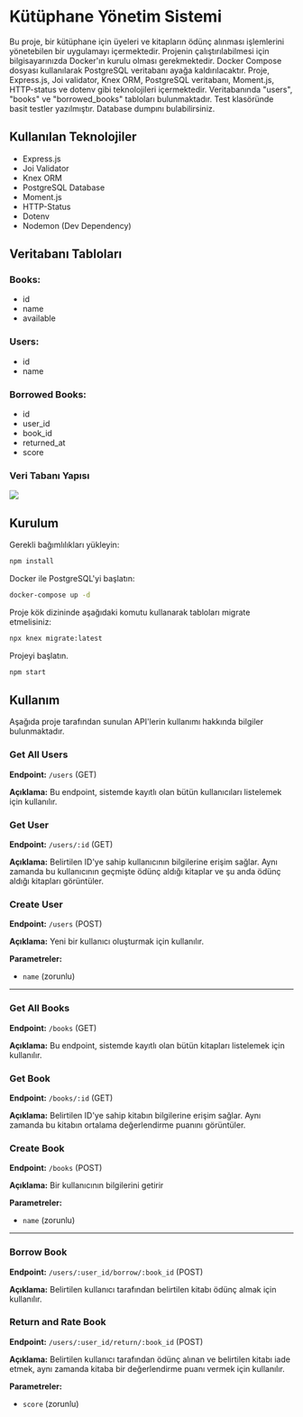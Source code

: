 # Kütüphane Yönetim Sistemi

Bu proje, bir kütüphane için üyeleri ve kitapların ödünç alınması işlemlerini yönetebilen bir uygulamayı içermektedir. Projenin çalıştırılabilmesi için bilgisayarınızda Docker'ın kurulu olması gerekmektedir. Docker Compose dosyası kullanılarak PostgreSQL veritabanı ayağa kaldırılacaktır. Proje, Express.js, Joi validator, Knex ORM, PostgreSQL veritabanı, Moment.js, HTTP-status ve dotenv gibi teknolojileri içermektedir. Veritabanında "users", "books" ve "borrowed_books" tabloları bulunmaktadır. Test klasöründe basit testler yazılmıştır. Database dumpını bulabilirsiniz. 

## Kullanılan Teknolojiler

- Express.js
- Joi Validator
- Knex ORM
- PostgreSQL Database
- Moment.js
- HTTP-Status
- Dotenv
- Nodemon (Dev Dependency)

## Veritabanı Tabloları

### Books:

- id
- name
- available

### Users:

- id
- name
### Borrowed Books:

- id
- user_id
- book_id
- returned_at
- score

### Veri Tabanı Yapısı 
![](/Users/eray/WebstormProjects/LibraryAPI/database_design.png)

## Kurulum
Gerekli bağımlılıkları yükleyin:
```bash
npm install
```

Docker ile PostgreSQL'yi başlatın:
```bash
docker-compose up -d
```
Proje kök dizininde aşağıdaki komutu kullanarak tabloları migrate etmelisiniz:
```bash
npx knex migrate:latest
```
Projeyi başlatın.
```bash
npm start
```


## Kullanım

Aşağıda proje tarafından sunulan API'lerin kullanımı hakkında bilgiler bulunmaktadır.

### Get All Users

**Endpoint:** `/users` (GET)

**Açıklama:** Bu endpoint, sistemde kayıtlı olan bütün kullanıcıları listelemek için kullanılır.

### Get User 

**Endpoint:** `/users/:id` (GET)

**Açıklama:** Belirtilen ID'ye sahip kullanıcının bilgilerine erişim sağlar. Aynı zamanda bu kullanıcının geçmişte ödünç aldığı kitaplar ve şu anda ödünç aldığı kitapları görüntüler.

### Create User

**Endpoint:** `/users` (POST)

**Açıklama:** Yeni bir kullanıcı oluşturmak için kullanılır.

**Parametreler:**
- `name` (zorunlu)

-----------
### Get All Books

**Endpoint:** `/books` (GET)

**Açıklama:** Bu endpoint, sistemde kayıtlı olan bütün kitapları listelemek için kullanılır.

### Get Book

**Endpoint:** `/books/:id` (GET)

**Açıklama:** Belirtilen ID'ye sahip kitabın bilgilerine erişim sağlar. Aynı zamanda bu kitabın ortalama değerlendirme puanını görüntüler.


### Create Book

**Endpoint:** `/books` (POST)

**Açıklama:** Bir kullanıcının bilgilerini getirir

**Parametreler:**
- `name` (zorunlu)
-----------
### Borrow Book

**Endpoint:** `/users/:user_id/borrow/:book_id` (POST)

**Açıklama:** Belirtilen kullanıcı tarafından belirtilen kitabı ödünç almak için kullanılır.

### Return and Rate Book

**Endpoint:** `/users/:user_id/return/:book_id` (POST)

**Açıklama:** Belirtilen kullanıcı tarafından ödünç alınan ve belirtilen kitabı iade etmek, aynı zamanda kitaba bir değerlendirme puanı vermek için kullanılır.

**Parametreler:**
- `score` (zorunlu)

